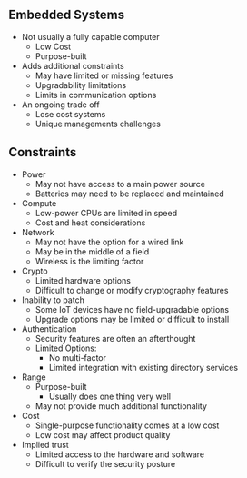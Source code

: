 ## Embedded Systems
- Not usually a fully capable computer
	- Low Cost
	- Purpose-built
- Adds additional constraints
	- May have limited or missing features
	- Upgradability limitations
	- Limits in communication options
- An ongoing trade off
	- Lose cost systems
	- Unique managements challenges
## Constraints
- Power
	- May not have access to a main power source
	- Batteries may need to be replaced and maintained
- Compute
	- Low-power CPUs are limited in speed
	- Cost and heat considerations
- Network
	- May not have the option for a wired link
	- May be in the middle of a field
	- Wireless is the limiting factor
- Crypto
	- Limited hardware options
	- Difficult to change or modify cryptography features
- Inability to patch
	- Some IoT devices have no field-upgradable options
	- Upgrade options may be limited or difficult to install
- Authentication
	- Security features are often an afterthought
	- Limited Options:
		- No multi-factor
		- Limited integration with existing directory services
- Range
	- Purpose-built
		- Usually does one thing very well
	- May not provide much additional functionality
- Cost
	- Single-purpose functionality comes at a low cost
	- Low cost may affect product quality
- Implied trust
	- Limited access to the hardware and software
	- Difficult to verify the security posture

